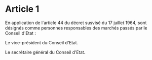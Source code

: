 # Article 1

En application de l'article 44 du décret susvisé du 17 juillet 1964, sont désignés comme personnes responsables des marchés passés par le Conseil d'Etat :

Le vice-président du Conseil d'Etat.

Le secrétaire général du Conseil d'Etat.
